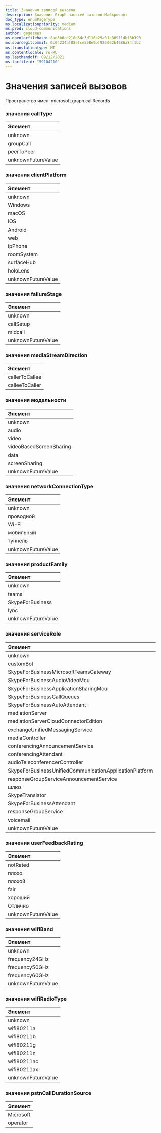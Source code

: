 ```yaml
---
title: Значения записей вызовов
description: Значения Graph записей вызовов Майкрософт
doc_type: enumPageType
ms.localizationpriority: medium
ms.prod: cloud-communications
author: gageames
ms.openlocfilehash: 8ad5b6ce218d3dc3d116b29a01c86911dbf8b390
ms.sourcegitcommit: 6c04234af08efce558e9bf926062b4686a84f1b2
ms.translationtype: MT
ms.contentlocale: ru-RU
ms.lasthandoff: 09/12/2021
ms.locfileid: "59104210"
---
```

# <a name="call-records-enum-values"></a>Значения записей вызовов

Пространство имен: microsoft.graph.callRecords

### <a name="calltype-values"></a>значения callType

| Элемент
|:--------------
| unknown
| groupCall
| peerToPeer
| unknownFutureValue

### <a name="clientplatform-values"></a>значения clientPlatform

| Элемент
|:--------------
| unknown
| Windows
| macOS
| iOS
| Android
| web
| ipPhone
| roomSystem
| surfaceHub
| holoLens
| unknownFutureValue

### <a name="failurestage-values"></a>значения failureStage

| Элемент
|:--------------
| unknown
| callSetup
| midcall
| unknownFutureValue

### <a name="mediastreamdirection-values"></a>значения mediaStreamDirection

| Элемент
|:--------------
| callerToCallee
| calleeToCaller

### <a name="modality-values"></a>значения модальности

| Элемент
|:--------------
| unknown
| audio
| video
| videoBasedScreenSharing
| data
| screenSharing
| unknownFutureValue

### <a name="networkconnectiontype-values"></a>значения networkConnectionType

| Элемент
|:--------------
| unknown
| проводной
| Wi-Fi
| мобильный
| туннель
| unknownFutureValue

### <a name="productfamily-values"></a>значения productFamily

| Элемент
|:--------------
| unknown
| teams
| SkypeForBusiness
| lync
| unknownFutureValue

### <a name="servicerole-values"></a>значения serviceRole

| Элемент
|:--------------
| unknown
| customBot
| SkypeForBusinessMicrosoftTeamsGateway
| SkypeForBusinessAudioVideoMcu
| SkypeForBusinessApplicationSharingMcu
| SkypeForBusinessCallQueues
| SkypeForBusinessAutoAttendant
| mediationServer
| mediationServerCloudConnectorEdition
| exchangeUnifiedMessagingService
| mediaController
| conferencingAnnouncementService
| conferencingAttendant
| audioTeleconferencerController
| SkypeForBusinessUnifiedCommunicationApplicationPlatform
| responseGroupServiceAnnouncementService
| шлюз
| SkypeTranslator
| SkypeForBusinessAttendant
| responseGroupService
| voicemail
| unknownFutureValue

### <a name="userfeedbackrating-values"></a>значения userFeedbackRating

| Элемент
|:--------------
| notRated
| плохо
| плохой
| fair
| хороший
| Отлично
| unknownFutureValue

### <a name="wifiband-values"></a>значения wifiBand

| Элемент
|:--------------
| unknown
| frequency24GHz
| frequency50GHz
| frequency60GHz
| unknownFutureValue

### <a name="wifiradiotype-values"></a>значения wifiRadioType

| Элемент
|:--------------
| unknown
| wifi80211a
| wifi80211b
| wifi80211g
| wifi80211n
| wifi80211ac
| wifi80211ax
| unknownFutureValue

### <a name="pstncalldurationsource-values"></a>значения pstnCallDurationSource 

|Элемент|
|:---|
|Microsoft|
|operator|

<!--
{
  "type": "#page.annotation",
  "namespace": "microsoft.graph.callRecords"
}
-->

